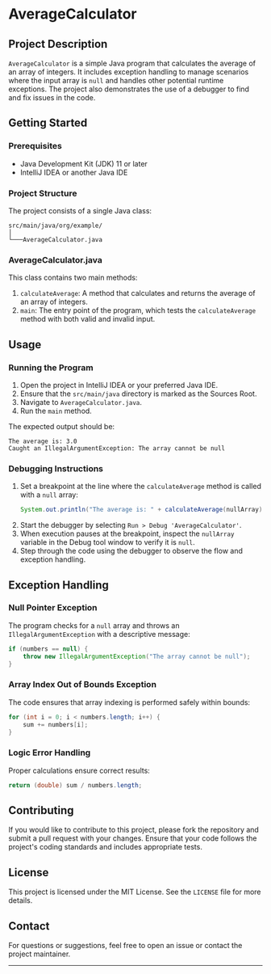 # AverageCalculator

## Project Description

`AverageCalculator` is a simple Java program that calculates the average of an array of integers. It includes exception handling to manage scenarios where the input array is `null` and handles other potential runtime exceptions. The project also demonstrates the use of a debugger to find and fix issues in the code.

## Getting Started

### Prerequisites

- Java Development Kit (JDK) 11 or later
- IntelliJ IDEA or another Java IDE

### Project Structure

The project consists of a single Java class:

```
src/main/java/org/example/
│
└───AverageCalculator.java
```

### AverageCalculator.java

This class contains two main methods:
1. `calculateAverage`: A method that calculates and returns the average of an array of integers.
2. `main`: The entry point of the program, which tests the `calculateAverage` method with both valid and invalid input.

## Usage

### Running the Program

1. Open the project in IntelliJ IDEA or your preferred Java IDE.
2. Ensure that the `src/main/java` directory is marked as the Sources Root.
3. Navigate to `AverageCalculator.java`.
4. Run the `main` method.

The expected output should be:
```
The average is: 3.0
Caught an IllegalArgumentException: The array cannot be null
```

### Debugging Instructions

1. Set a breakpoint at the line where the `calculateAverage` method is called with a `null` array:
   ```java
   System.out.println("The average is: " + calculateAverage(nullArray));
   ```
2. Start the debugger by selecting `Run > Debug 'AverageCalculator'`.
3. When execution pauses at the breakpoint, inspect the `nullArray` variable in the Debug tool window to verify it is `null`.
4. Step through the code using the debugger to observe the flow and exception handling.

## Exception Handling

### Null Pointer Exception
The program checks for a `null` array and throws an `IllegalArgumentException` with a descriptive message:
```java
if (numbers == null) {
    throw new IllegalArgumentException("The array cannot be null");
}
```

### Array Index Out of Bounds Exception
The code ensures that array indexing is performed safely within bounds:
```java
for (int i = 0; i < numbers.length; i++) {
    sum += numbers[i];
}
```

### Logic Error Handling
Proper calculations ensure correct results:
```java
return (double) sum / numbers.length;
```

## Contributing

If you would like to contribute to this project, please fork the repository and submit a pull request with your changes. Ensure that your code follows the project's coding standards and includes appropriate tests.

## License

This project is licensed under the MIT License. See the `LICENSE` file for more details.

## Contact

For questions or suggestions, feel free to open an issue or contact the project maintainer.

---

